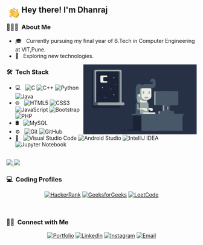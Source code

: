 <h2></h2>
<img alt="hey" src="./img/hand_wave.gif" width='40' align="left"/><h2>Hey there! I'm Dhanraj</h2>

### 👨🏻‍💻 &nbsp;About Me
- 🎓 &nbsp; Currently pursuing my final year of B.Tech in Computer Engineering at VIT,Pune.
- 🤔 &nbsp; Exploring new technologies.

<img alt="Coding" src="./img/coding.gif" align="right"/>

### 🛠 &nbsp;Tech Stack

- 💻 &nbsp;
  ![C](https://img.shields.io/badge/-C-333333.svg?style=flat&logo=c&logoColor=white)
  ![C++](https://img.shields.io/badge/-C++-333333?style=flat&logo=C%2B%2B&logoColor=00599C)
  ![Python](https://img.shields.io/badge/-Python-333333?style=flat&logo=python)
  ![Java](https://img.shields.io/badge/-Java-333333?style=flat&logo=Java&logoColor=007396)
- 🌐 &nbsp;
  ![HTML5](https://img.shields.io/badge/-HTML5-333333?style=flat&logo=HTML5)
  ![CSS3](https://img.shields.io/badge/-CSS-333333?style=flat&logo=CSS3&logoColor=1572B6)
  ![JavaScript](https://img.shields.io/badge/-JavaScript-333333?style=flat&logo=javascript)
  ![Bootstrap](https://img.shields.io/badge/-Bootstrap-333333?style=flat&logo=bootstrap&logoColor=563D7C)
  ![PHP](https://img.shields.io/badge/-php-333333?style=flat&logo=php&logoColor=white)
- 🛢 &nbsp;
  ![MySQL](https://img.shields.io/badge/-MySQL-333333?style=flat&logo=mysql)
- ⚙️ &nbsp;
  ![Git](https://img.shields.io/badge/-Git-333333?style=flat&logo=git)
  ![GitHub](https://img.shields.io/badge/-GitHub-333333?style=flat&logo=github)
- 🔧 &nbsp;
  ![Visual Studio Code](https://img.shields.io/badge/-Visual%20Studio%20Code-333333?style=flat&logo=visual-studio-code&logoColor=007ACC)
  ![Android Studio](https://img.shields.io/badge/Android%20Studio-333333?style=flat&logo=android-studio&logoColor=white)
  ![IntelliJ IDEA](https://img.shields.io/badge/IntelliJIDEA-333333?style=flat&logo=intellij-idea&logoColor=white)
  ![Jupyter Notebook](https://img.shields.io/badge/Jupyter%20Notebook-333333?style=flat&logo=jupyter&logoColor=white)
<br/>

<a href="https://github.com/koredhanraj431">
  <img height="180em" src="https://github-readme-stats.vercel.app/api?username=koredhanraj431&theme=light&show_icons=true" />
  <img height="180em" src="https://github-readme-stats.vercel.app/api/top-langs/?username=koredhanraj431&theme=light&layout=compact&langs_count=8" />
</a>
<br/>

### 💻 &nbsp;Coding Profiles
<p align="center">
<a href="https://www.hackerrank.com/dhanraj_kore18"><img alt="HackerRank" src="https://img.shields.io/badge/-Hackerrank-2EC866?style=for-the-badge&logo=HackerRank&logoColor=white"></a>
<a href="https://auth.geeksforgeeks.org/user/koredhanraj431/practice/"><img alt="GeeksforGeeks" src="https://img.shields.io/badge/GeeksforGeeks-gray?style=for-the-badge&logo=geeksforgeeks&logoColor=35914c"></a>
<a href="https://leetcode.com/dhanraj_1999/"><img alt="LeetCode" src="https://img.shields.io/badge/LeetCode-000000?style=for-the-badge&logo=LeetCode&logoColor=#d16c06"></a>
</p>

<br/>

### 🤝🏻 &nbsp;Connect with Me

<p align="center">
<a href="https://koredhanraj431.github.io/Portfolio/"><img alt="Portfolio" src="https://img.shields.io/badge/Portfolio-%23000000.svg?style=for-the-badge&logo=firefox&logoColor=#FF7139"></a>
<a href="https://www.linkedin.com/in/koredhanraj431"><img alt="LinkedIn" src="https://img.shields.io/badge/linkedin-%230077B5.svg?style=for-the-badge&logo=linkedin&logoColor=white"></a>
<a href="https://www.instagram.com/dk._.1106/"><img alt="Instagram" src="https://img.shields.io/badge/Instagram-%23E4405F.svg?style=for-the-badge&logo=Instagram&logoColor=white"></a>
<a href="mailto:koredhanraj431@gmail.com"><img alt="Email" src="https://img.shields.io/badge/Gmail-D14836?style=for-the-badge&logo=gmail&logoColor=white"></a>
</p>

